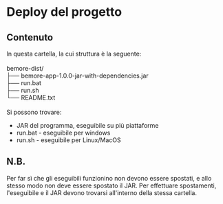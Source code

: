 # Deploy del progetto

## Contenuto
In questa cartella, la cui struttura è la seguente: <br><br>
bemore-dist/<br>
├── bemore-app-1.0.0-jar-with-dependencies.jar<br>
├── run.bat<br>
├── run.sh<br>
└── README.txt <br> <br>
Si possono trovare:
<ul>
    <li>JAR del programma, eseguibile su più piattaforme</li>
    <li>run.bat - eseguibile per windows</li>
    <li>run.sh - eseguibile per Linux/MacOS</li>
</ul>

## N.B.
Per far sì che gli eseguibili funzionino non devono essere spostati, e allo stesso modo non deve essere spostato il JAR. Per effettuare spostamenti, l'eseguibile e il JAR devono trovarsi all'interno della stessa cartella.